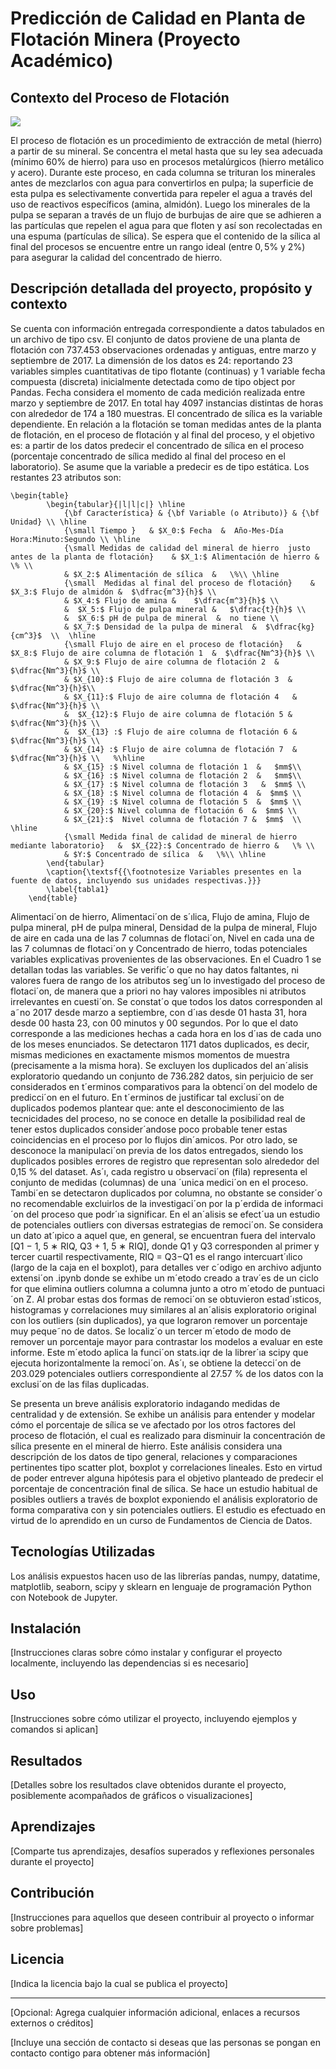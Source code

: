 # Predicción de Calidad en Planta de Flotación Minera (Proyecto Académico) 

## Contexto del Proceso de Flotación

![](https://github.com/UrsulaMoya/mi-primer-repositorio-para-la-minera/blob/main/columna%20flotacion%20limpia.jpg)

El proceso de flotación es un procedimiento de extracción de metal (hierro) a partir de su mineral. Se concentra el metal hasta que su ley sea adecuada (mínimo 60% de hierro) para uso en procesos metalúrgicos (hierro metálico y acero). Durante este proceso, en cada columna se trituran los minerales antes de mezclarlos con agua para convertirlos en pulpa; la superficie de esta pulpa es selectivamente convertida para repeler el agua a través del uso de reactivos específicos (amina, almidón). Luego los minerales de la pulpa se separan a través de un flujo de burbujas de aire que se adhieren a las partículas que repelen el agua para que floten y así son recolectadas en una espuma (partículas de sílica). Se espera que el contenido de la sílica al final del procesos se encuentre entre un rango ideal (entre  $0,5$% y 2%) para asegurar la calidad del concentrado de hierro.

## Descripción detallada del proyecto, propósito y contexto

Se cuenta con información entregada correspondiente a datos tabulados en un archivo de tipo csv. El conjunto de datos proviene de una planta de flotación con 737.453 observaciones ordenadas
y antiguas, entre marzo y septiembre de 2017. La dimensión de los datos es 24: reportando 23 variables simples cuantitativas de tipo flotante (continuas) y 1 variable fecha compuesta (discreta) inicialmente detectada como de tipo object por Pandas. Fecha considera el momento de cada medición realizada entre marzo y septiembre de 2017. En total hay 4097 instancias distintas de horas con alrededor de 174 a 180 muestras. El concentrado de sílica es la variable dependiente. En relación a la flotación se toman medidas antes de la planta de flotación, en el proceso de flotación y al final del proceso, y el objetivo es: a partir de los datos predecir el concentrado de sílica en el proceso (porcentaje concentrado de sílica medido al final del proceso en el laboratorio). Se asume que la variable a predecir es de tipo estática. Los restantes 23 atributos son: 

	\begin{table} 
			\begin{tabular}{|l|l|c|} \hline
				{\bf Característica} & {\bf Variable (o Atributo)} & {\bf Unidad} \\ \hline
				{\small Tiempo }   & $X_0:$ Fecha  &  Año-Mes-Día Hora:Minuto:Segundo \\ \hline
				{\small Medidas de calidad del mineral de hierro  justo antes de la planta de flotación}    & $X_1:$ Alimentación de hierro &   \% \\
				& $X_2:$ Alimentación de sílica  &   \%\\ \hline
				{\small  Medidas al final del proceso de flotación}    & $X_3:$ Flujo de almidón &  $\dfrac{m^3}{h}$ \\
				& $X_4:$ Flujo de amina &    $\dfrac{m^3}{h}$ \\
				&  $X_5:$ Flujo de pulpa mineral &   $\dfrac{t}{h}$ \\
				&  $X_6:$ pH de pulpa de mineral  &  no tiene \\
				& $X_7:$ Densidad de la pulpa de mineral  &  $\dfrac{kg}{cm^3}$  \\  \hline
				{\small Flujo de aire en el proceso de flotación}   &  $X_8:$ Flujo de aire columna de flotación 1  &  $\dfrac{Nm^3}{h}$ \\
				& $X_9:$ Flujo de aire columna de flotación 2  &  $\dfrac{Nm^3}{h}$ \\
				& $X_{10}:$ Flujo de aire columna de flotación 3  &   $\dfrac{Nm^3}{h}$\\
				& $X_{11}:$ Flujo de aire columna de flotación 4   &  $\dfrac{Nm^3}{h}$ \\
				&  $X_{12}:$ Flujo de aire columna de flotación 5 &  $\dfrac{Nm^3}{h}$ \\
				&  $X_{13} :$ Flujo de aire columna de flotación 6 &  $\dfrac{Nm^3}{h}$ \\
				& $X_{14} :$ Flujo de aire columna de flotación 7  &  $\dfrac{Nm^3}{h}$ \\   %\hline
				& $X_{15} :$ Nivel columna de flotación 1  &   $mm$\\
				& $X_{16} :$ Nivel columna de flotación 2  &   $mm$\\
				& $X_{17} :$ Nivel columna de flotación 3   &  $mm$ \\
				& $X_{18} :$ Nivel columna de flotación 4  &  $mm$ \\
				& $X_{19} :$ Nivel columna de flotación 5  &  $mm$ \\
				& $X_{20}:$ Nivel columna de flotación 6  &  $mm$ \\
				& $X_{21}:$  Nivel columna de flotación 7 &  $mm$  \\ \hline
				{\small Medida final de calidad de mineral de hierro mediante laboratorio}   &  $X_{22}:$ Concentrado de hierro &   \% \\
				& $Y:$ Concentrado de sílica  &   \%\\ \hline
			\end{tabular}
			\caption{\textsf{{\footnotesize Variables presentes en la fuente de datos, incluyendo sus unidades respectivas.}}}
			\label{tabla1}
		\end{table}

Alimentaci´on de hierro, Alimentaci´on de s´ılica, Flujo de amina, Flujo de pulpa mineral,
pH de pulpa mineral, Densidad de la pulpa de mineral, Flujo de aire en cada una de las 7 columnas de flotaci´on,
Nivel en cada una de las 7 columnas de flotaci´on y Concentrado de hierro, todas potenciales variables explicativas
provenientes de las observaciones. En el Cuadro 1 se detallan todas las variables.
Se verific´o que no hay datos faltantes, ni valores fuera de rango de los atributos seg´un lo investigado del proceso de
flotaci´on, de manera que a priori no hay valores imposibles ni atributos irrelevantes en cuesti´on. Se constat´o que todos
los datos corresponden al a˜no 2017 desde marzo a septiembre, con d´ıas desde 01 hasta 31, hora desde 00 hasta 23, con
00 minutos y 00 segundos. Por lo que el dato corresponde a las mediciones hechas a cada hora en los d´ıas de cada uno
de los meses enunciados.
Se detectaron 1171 datos duplicados, es decir, mismas mediciones en exactamente mismos momentos de muestra
(precisamente a la misma hora). Se excluyen los duplicados del an´alisis exploratorio quedando un conjunto de 736.282
datos, sin perjuicio de ser considerados en t´erminos comparativos para la obtenci´on del modelo de predicci´on en el
futuro. En t´erminos de justificar tal exclusi´on de duplicados podemos plantear que: ante el desconocimiento de las
tecnicidades del proceso, no se conoce en detalle la posibilidad real de tener estos duplicados consider´andose poco
probable tener estas coincidencias en el proceso por lo flujos din´amicos. Por otro lado, se desconoce la manipulaci´on
previa de los datos entregados, siendo los duplicados posibles errores de registro que representan solo alrededor del
0,15 % del dataset. As´ı, cada registro u observaci´on (fila) representa el conjunto de medidas (columnas) de una ´unica
medici´on en el proceso. Tambi´en se detectaron duplicados por columna, no obstante se consider´o no recomendable
excluirlos de la investigaci´on por la p´erdida de informaci´on del proceso que podr´ıa significar.
En el an´alisis se efect´ua un estudio de potenciales outliers con diversas estrategias de remoci´on. Se considera un dato
at´ıpico a aquel que, en general, se encuentran fuera del intervalo [Q1 − 1, 5 ∗ RIQ, Q3 + 1, 5 ∗ RIQ], donde Q1 y Q3
corresponden al primer y tercer cuartil respectivamente, RIQ = Q3−Q1 es el rango intercuart´ılico (largo de la caja en
el boxplot), para detalles ver c´odigo en archivo adjunto extensi´on .ipynb donde se exhibe un m´etodo creado a trav´es de
un ciclo for que elimina outliers columna a columna junto a otro m´etodo de puntuaci´on Z. Al probar estas dos formas
de remoci´on se obtuvieron estad´ısticos, histogramas y correlaciones muy similares al an´alisis exploratorio original con
los outliers (sin duplicados), ya que lograron remover un porcentaje muy peque˜no de datos. Se localiz´o un tercer
m´etodo de modo de remover un porcentaje mayor para contrastar los modelos a evaluar en este informe. Este m´etodo
aplica la funci´on stats.iqr de la librer´ıa scipy que ejecuta horizontalmente la remoci´on. As´ı, se obtiene la detecci´on de
203.029 potenciales outliers correspondiente al 27.57 % de los datos con la exclusi´on de las filas duplicadas.

Se presenta un breve análisis exploratorio indagando medidas de centralidad y de extensión. Se exhibe un análisis para entender y modelar cómo el porcentaje de sílica se ve afectado por los otros factores del proceso de flotación, el cual es realizado para disminuir la concentración de sílica presente en el mineral de hierro. Este análisis considera una descripción de los datos de tipo general, relaciones y comparaciones pertinentes tipo scatter plot, boxplot y correlaciones lineales. Esto en virtud de poder entrever alguna hipótesis para el objetivo planteado de predecir el porcentaje de concentración final de sílica. Se hace un estudio habitual de posibles outliers a través de boxplot exponiendo el análisis exploratorio de forma comparativa con y sin potenciales outliers. El estudio es efectuado en virtud de lo aprendido en un curso de Fundamentos de Ciencia de Datos. 


## Tecnologías Utilizadas

Los análisis expuestos hacen uso de las librerías pandas, numpy, datatime, matplotlib, seaborn, scipy y sklearn en lenguaje de programación Python
con Notebook de Jupyter. 

## Instalación

[Instrucciones claras sobre cómo instalar y configurar el proyecto localmente, incluyendo las dependencias si es necesario]

## Uso

[Instrucciones sobre cómo utilizar el proyecto, incluyendo ejemplos y comandos si aplican]

## Resultados

[Detalles sobre los resultados clave obtenidos durante el proyecto, posiblemente acompañados de gráficos o visualizaciones]

## Aprendizajes

[Comparte tus aprendizajes, desafíos superados y reflexiones personales durante el proyecto]

## Contribución

[Instrucciones para aquellos que deseen contribuir al proyecto o informar sobre problemas]

## Licencia

[Indica la licencia bajo la cual se publica el proyecto]

---

[Opcional: Agrega cualquier información adicional, enlaces a recursos externos o créditos]

[Incluye una sección de contacto si deseas que las personas se pongan en contacto contigo para obtener más información]

